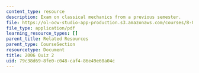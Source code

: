 ```yaml
---
content_type: resource
description: Exam on classical mechanics from a previous semester.
file: https://ol-ocw-studio-app-production.s3.amazonaws.com/courses/8-012-physics-i-classical-mechanics-fall-2008/79c38d698fe0c048caf486e49e60a04c_quiz3_pract.pdf
file_type: application/pdf
learning_resource_types: []
parent_title: Related Resources
parent_type: CourseSection
resourcetype: Document
title: 2006 Quiz 2
uid: 79c38d69-8fe0-c048-caf4-86e49e60a04c
---
```

